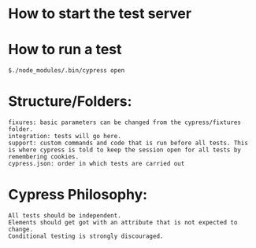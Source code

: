 # How to start the test server

# How to run a test

`$./node_modules/.bin/cypress open`


# Structure/Folders:

    fixures: basic parameters can be changed from the cypress/fixtures folder.  
    integration: tests will go here.  
    support: custom commands and code that is run before all tests. This is where cypress is told to keep the session open for all tests by remembering cookies.  
    cypress.json: order in which tests are carried out

# Cypress Philosophy:

    All tests should be independent.
    Elements should get got with an attribute that is not expected to change.
    Conditional testing is strongly discouraged.
